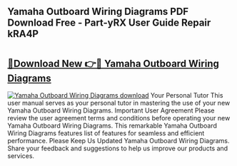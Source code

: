 ## Yamaha Outboard Wiring Diagrams PDF Download Free - Part-yRX User Guide Repair kRA4P

# <h2><a href="http://dfssz8.blite.top/?on=Yamaha+Outboard+Wiring+Diagrams">🔗Download New 👉🔴 Yamaha Outboard Wiring Diagrams</a></h2>

[![Yamaha Outboard Wiring Diagrams download](https://i.imgur.com/lujVjoI.png)](http://dfssz8.blite.top/?on=Yamaha+Outboard+Wiring+Diagrams)
Your Personal Tutor This user manual serves as your personal tutor in mastering the use of your new Yamaha Outboard Wiring Diagrams. Important User Agreement Please review the user agreement terms and conditions before operating your new Yamaha Outboard Wiring Diagrams. This remarkable Yamaha Outboard Wiring Diagrams features list of features for seamless and efficient performance. Please Keep Us Updated Yamaha Outboard Wiring Diagrams. Share your feedback and suggestions to help us improve our products and services.
